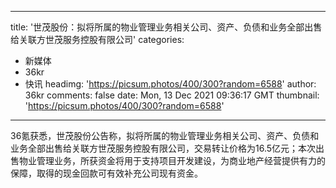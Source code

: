 
---
title: '世茂股份：拟将所属的物业管理业务相关公司、资产、负债和业务全部出售给关联方世茂服务控股有限公司'
categories: 
 - 新媒体
 - 36kr
 - 快讯
headimg: 'https://picsum.photos/400/300?random=6588'
author: 36kr
comments: false
date: Mon, 13 Dec 2021 09:36:17 GMT
thumbnail: 'https://picsum.photos/400/300?random=6588'
---

<div>   
36氪获悉，世茂股份公告称，拟将所属的物业管理业务相关公司、资产、负债和业务全部出售给关联方世茂服务控股有限公司，交易转让价格为16.5亿元；本次出售物业管理业务，所获资金将用于支持项目开发建设，为商业地产经营提供有力的保障，取得的现金回款可有效补充公司现有资金。  
</div>
            